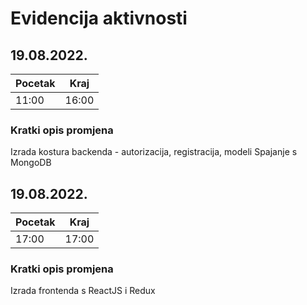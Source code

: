 # Evidencija aktivnosti

## 19.08.2022.
Pocetak | Kraj
------- | ----
11:00   | 16:00
### Kratki opis promjena
Izrada kostura backenda - autorizacija, registracija, modeli
Spajanje s MongoDB

## 19.08.2022.
Pocetak | Kraj
------- | ----
17:00   | 17:00
### Kratki opis promjena
Izrada frontenda s ReactJS i Redux